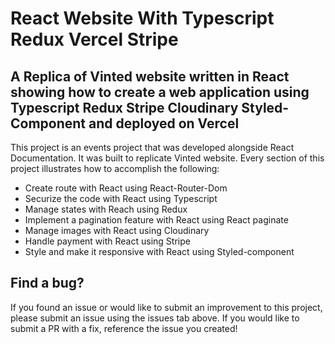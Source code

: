<h1>React Website With Typescript Redux Vercel Stripe</h1>
<h2>A Replica of Vinted website written in React showing how to create a web application using Typescript Redux Stripe Cloudinary Styled-Component and deployed on Vercel</h2>
<p>
  This project is an events project that was developed alongside React Documentation. It was built to replicate Vinted website. Every section of this project illustrates how to accomplish the following:
</p>

<ul>
  <li>Create route with React using React-Router-Dom</li>
  <li>Securize the code with React using Typescript</li>
  <li>Manage states with Reach using Redux</li>
  <li>Implement a pagination feature with React using React paginate </li>
  <li>Manage images with React using Cloudinary</li>
  <li>Handle payment with React using Stripe</li>
  <li>Style and make it responsive with React using Styled-component</li>
</ul>

## Find a bug?

If you found an issue or would like to submit an improvement to this project, please submit an issue using the issues tab above. If you would like to submit a PR with a fix, reference the issue you created!
